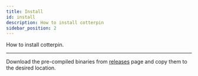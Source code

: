 ```yaml
---
title: Install
id: install
description: How to install cotterpin
sidebar_position: 2
---
```


How to install cotterpin.

---

Download the pre-compiled binaries from [releases](https://github.com/svx/cotterpin/releases) page and
copy them to the desired location.
